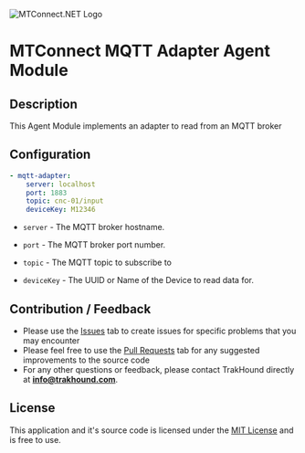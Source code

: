 ![MTConnect.NET Logo](https://raw.githubusercontent.com/TrakHound/MTConnect.NET/dev/img/mtconnect-net-03-md.png) 

# MTConnect MQTT Adapter Agent Module

## Description
This Agent Module implements an adapter to read from an MQTT broker

## Configuration
```yaml
- mqtt-adapter:
    server: localhost
    port: 1883
    topic: cnc-01/input
    deviceKey: M12346
```

* `server` - The MQTT broker hostname.

* `port` - The MQTT broker port number.

* `topic` - The MQTT topic to subscribe to

* `deviceKey` - The UUID or Name of the Device to read data for.


## Contribution / Feedback
- Please use the [Issues](https://github.com/TrakHound/MTConnect.NET/issues) tab to create issues for specific problems that you may encounter 
- Please feel free to use the [Pull Requests](https://github.com/TrakHound/MTConnect.NET/pulls) tab for any suggested improvements to the source code
- For any other questions or feedback, please contact TrakHound directly at **info@trakhound.com**.

## License
This application and it's source code is licensed under the [MIT License](https://choosealicense.com/licenses/mit/) and is free to use.
